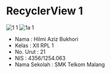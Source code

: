# RecyclerView 1

![1 1](https://cloud.githubusercontent.com/assets/22093845/19970047/60f6b1c8-a20d-11e6-9172-380c37738f4e.png)
![1a 1](https://cloud.githubusercontent.com/assets/22093845/19970070/75739b3e-a20d-11e6-8972-36199b908f3c.png)

- Nama : Hilmi Aziz Bukhori
- Kelas : XII RPL 1
- No. Urut : 21
- NIS : 4356/1254.063
- Nama Sekolah : SMK Telkom Malang
